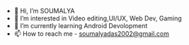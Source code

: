 - 👋 Hi, I’m SOUMALYA
- 👀 I’m interested in Video editing,UI/UX, Web Dev, Gaming
- 🌱 I’m currently learning Android Devolopment
- 📫 How to reach me - soumalyadas2002@gmail.com

<!---
soumalya19/soumalya19 is a ✨ special ✨ repository because its `README.md` (this file) appears on your GitHub profile.
You can click the Preview link to take a look at your changes.
--->
